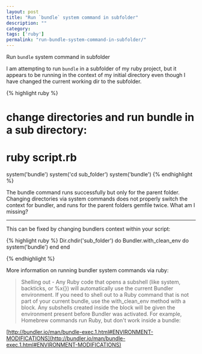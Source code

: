 ```yaml
---
layout: post
title: "Run `bundle` system command in subfolder"
description: ""
category:
tags: ['ruby']
permalink: "run-bundle-system-command-in-subfolder/"
---
```


Run `bundle` system command in subfolder


I am attempting to run `bundle` in a subfolder of my ruby project, but it appears to be running in the context of my initial directory even though I have changed the current working dir to the subfolder.

{% highlight ruby %}
# change directories and run bundle in a sub directory:
# ruby script.rb
system('bundle')
system('cd sub_folder')
system('bundle')
{% endhighlight %}

The bundle command runs successfully but only for the parent folder. Changing directories via system commands does not properly switch the context for bundler, and runs for the parent folders gemfile twice. What am I missing?


---------------------------------------
This can be fixed by changing bundlers context within your script:


{% highlight ruby %}
  Dir.chdir('sub_folder') do
    Bundler.with_clean_env do
      system('bundle')
    end
  end

{% endhighlight %}


More information on running bundler system commands via ruby:

  > Shelling out - Any Ruby code that opens a subshell (like system, backticks, or %x{}) will automatically use the current Bundler environment. If you need to shell out to a Ruby command that is not part of your current bundle, use the with\_clean\_env method with a block. Any subshells created inside the block will be given the environment present before Bundler was activated. For example, Homebrew commands run Ruby, but don't work inside a bundle:

  [http://bundler.io/man/bundle-exec.1.html#ENVIRONMENT-MODIFICATIONS](http://bundler.io/man/bundle-exec.1.html#ENVIRONMENT-MODIFICATIONS)


